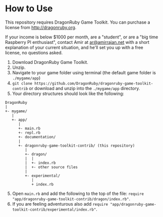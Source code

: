 # How to Use

This repository requires DragonRuby Game Toolkit. You can purchase a license from http://dragonruby.org.

If your income is below $1000 per month, are a "student", or are a "big time Raspberry PI enthusiast", contact Amir at ar@amirrajan.net with a short explanation of your current situation, and he'll set you up with a free license, no questions asked.

1. Download DragonRuby Game Toolkit.
2. Unzip.
3. Navigate to your game folder using terminal (the default game folder is `./mygame/app`)
4. `git clone https://github.com/DragonRuby/dragonruby-game-toolkit-contrib` or download and unzip into the `./mygame/app` directory.
5. Your directory structures should look  like the following:

```
DragonRuby
|
+- mygame/
   |
   +- app/
      |
      +- main.rb
      +- repl.rb
      +- documentation/
      |
      +- dragonruby-game-toolkit-contrib/ (this repository)
         |
         +- dragon/
         |  |
         |  +- index.rb
         |  +- other source files
         |
         +- experimental/
            |
            + index.rb

```

5. Open `main.rb` and add the following to the top of the file: `require "app/dragonruby-game-toolkit-contrib/dragon/index.rb"`.
6. If you are feeling adventurous also add `require "app/dragonruby-game-toolkit-contrib/experimental/index.rb"`.
